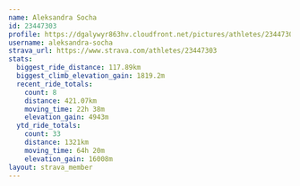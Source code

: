 ```yaml
---
name: Aleksandra Socha
id: 23447303
profile: https://dgalywyr863hv.cloudfront.net/pictures/athletes/23447303/14745546/4/large.jpg
username: aleksandra-socha
strava_url: https://www.strava.com/athletes/23447303
stats:
  biggest_ride_distance: 117.89km
  biggest_climb_elevation_gain: 1819.2m
  recent_ride_totals:
    count: 8
    distance: 421.07km
    moving_time: 22h 38m
    elevation_gain: 4943m
  ytd_ride_totals:
    count: 33
    distance: 1321km
    moving_time: 64h 20m
    elevation_gain: 16008m
layout: strava_member
--- 
```

